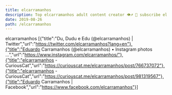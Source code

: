 ```yaml
---
title: elcarramanhos
description: Top elcarramanhos adult content creator 👁♐️ 👑 subscribe elcarramanhos to my porn site below IG elcarramanhos
date: 2019-08-26
path: /elcarramanhos
---
```


elcarramanhos
[{"title":"Du, Dudu e Edu (@elcarramanhos) | Twitter","url":"https://twitter.com/elcarramanhos?lang=en"},{"title":"Eduardo Carramanhos (@elcarramanhos) • Instagram photos ...","url":"https://www.instagram.com/elcarramanhos/"},{"title":"elcarramanhos - CuriousCat","url":"https://curiouscat.me/elcarramanhos/post/766737072"},{"title":"elcarramanhos - CuriousCat","url":"https://curiouscat.me/elcarramanhos/post/981319567"},{"title":"Eduardo Carramanhos | Facebook","url":"https://www.facebook.com/elcarramanhos"}]

